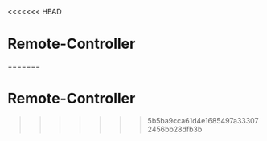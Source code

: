 <<<<<<< HEAD
# Remote-Controller
=======
# Remote-Controller
>>>>>>> 5b5ba9cca61d4e1685497a333072456bb28dfb3b
